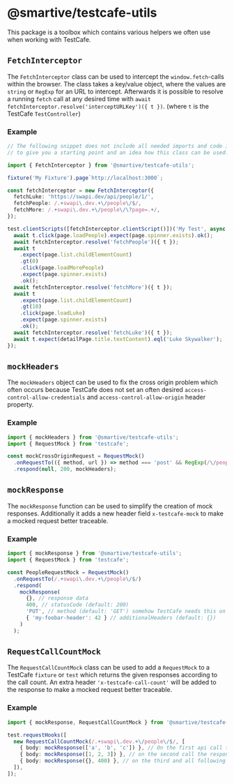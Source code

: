 # @smartive/testcafe-utils

This package is a toolbox which contains various helpers we often use when working with TestCafe.

## `FetchInterceptor`

The `FetchInterceptor` class can be used to intercept the `window.fetch`-calls within the browser. The class takes a key/value object, where the values are `string` or `RegExp` for an URL to intercept. Afterwards it is possible to resolve a running `fetch` call at any desired time with `await fetchInterceptor.resolve('interceptURLKey')({ t })`. (where `t` is the TestCafe `TestController`)

### Example

```Typescript
// The following snippet does not include all needed imports and code it is intended
// to give you a starting point and an idea how this class can be used.

import { FetchInterceptor } from '@smartive/testcafe-utils';

fixture('My Fixture').page`http://localhost:3000`;

const fetchInterceptor = new FetchInterceptor({
  fetchLuke: 'https://swapi.dev/api/people/1/',
  fetchPeople: /.+swapi\.dev.+\/people\/$/,
  fetchMore: /.+swapi\.dev.+\/people\/\?page=.+/,
});

test.clientScripts([fetchInterceptor.clientScript()])('My Test', async (t) => {
  await t.click(page.loadPeople).expect(page.spinner.exists).ok();
  await fetchInterceptor.resolve('fetchPeople')({ t });
  await t
    .expect(page.list.childElementCount)
    .gt(0)
    .click(page.loadMorePeople)
    .expect(page.spinner.exists)
    .ok();
  await fetchInterceptor.resolve('fetchMore')({ t });
  await t
    .expect(page.list.childElementCount)
    .gt(10)
    .click(page.loadLuke)
    .expect(page.spinner.exists)
    .ok();
  await fetchInterceptor.resolve('fetchLuke')({ t });
  await t.expect(detailPage.title.textContent).eql('Luke Skywalker');
});
```

## `mockHeaders`

The `mockHeaders` object can be used to fix the cross origin problem which often occurs because TestCafe does not set an often desired `access-control-allow-credentials` and `access-control-allow-origin` header property.

### Example

```Typescript
import { mockHeaders } from '@smartive/testcafe-utils';
import { RequestMock } from 'testcafe';

const mockCrossOriginRequest = RequestMock()
  .onRequestTo(({ method, url }) => method === 'post' && RegExp(/\/people\/$/).test(url))
  .respond(null, 200, mockHeaders);

```

## `mockResponse`

The `mockResponse` function can be used to simplify the creation of mock responses. Additionally it adds a new header field `x-testcafe-mock` to make a mocked request better traceable.

### Example

```Typescript
import { mockResponse } from '@smartive/testcafe-utils';
import { RequestMock } from 'testcafe';

const PeopleRequestMock = RequestMock()
  .onRequestTo(/.+swapi\.dev.+\/people\/$/)
  .respond(
    mockResponse(
      {}, // response data
      400, // statusCode (default: 200)
      'PUT', // method (default: 'GET') somehow TestCafe needs this on response object ¯\_(ツ)_/¯
      { 'my-foobar-header': 42 } // additionalHeaders (default: {})
    )
  );
```

## `RequestCallCountMock`

The `RequestCallCountMock` class can be used to add a `RequestMock` to a TestCafe `fixture` or `test` which returns the given responses according to the call count. An extra header `'x-testcafe-call-count'` will be added to the response to make a mocked request better traceable.

### Example

```Typescript
import { mockResponse, RequestCallCountMock } from '@smartive/testcafe-utils';

test.requestHooks([
  new RequestCallCountMock(/.+swapi\.dev.+\/people\/$/, [
    { body: mockResponse(['a', 'b', 'c']) }, // On the first api call to `/.+swapi\.dev.+\/people\/$/` the response is `['a', 'b', 'c']`
    { body: mockResponse([1, 2, 3]) }, // on the second call the response is `[1,2,3]`
    { body: mockResponse({}, 400) }, // on the third and all following calls the repsonse is a `statusCode` 400 and `{}`
  ]),
]);
```
